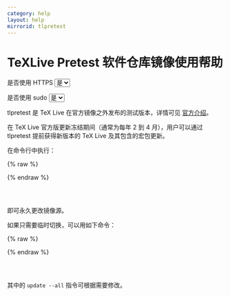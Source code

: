 ```yaml
---
category: help
layout: help
mirrorid: tlpretest
---
```


<!-- 本 markdown 从 mirrorz-org/mirrorz-help 自动生成，如需修改，请修改 mirrorz-org/mirrorz-help 的对应部分 -->

# TeXLive Pretest 软件仓库镜像使用帮助

<form class="form-inline">
<div class="form-group">
	<label>是否使用 HTTPS</label>
	<select id="http-select" class="form-control content-select" data-target="#content-0,#content-1">
	  <option data-http_protocol="https://" selected>是</option>
	  <option data-http_protocol="http://">否</option>
	</select>
</div>
</form>


<form class="form-inline">
<div class="form-group">
	<label>是否使用 sudo</label>
	<select id="sudo-select" class="form-control content-select" data-target="#content-0,#content-1">
	  <option data-sudo="sudo " data-sudoE="sudo -E " selected>是</option>
	  <option data-sudo="" data-sudoE="">否</option>
	</select>
</div>
</form>



tlpretest 是 TeX Live 在官方镜像之外发布的测试版本，详情可见 [官方介绍](https://www.tug.org/texlive/pretest.html)。

在 TeX Live 官方版更新冻结期间（通常为每年 2 到 4 月），用户可以通过 tlpretest 提前获得新版本的 TeX Live 及其包含的宏包更新。

在命令行中执行：



{% raw %}
<script id="template-0" type="x-tmpl-markup">
tlmgr option repository {{http_protocol}}{{mirror}}
</script>
{% endraw %}

<p></p>

<pre>
<code id="content-0" class="language-plaintext" data-template="#template-0" data-select="#http-select,#sudo-select">
</code>
</pre>


即可永久更改镜像源。

如果只需要临时切换，可以用如下命令：



{% raw %}
<script id="template-1" type="x-tmpl-markup">
tlmgr update --all --repository {{http_protocol}}{{mirror}}
</script>
{% endraw %}

<p></p>

<pre>
<code id="content-1" class="language-plaintext" data-template="#template-1" data-select="#http-select,#sudo-select">
</code>
</pre>


其中的 `update --all` 指令可根据需要修改。

